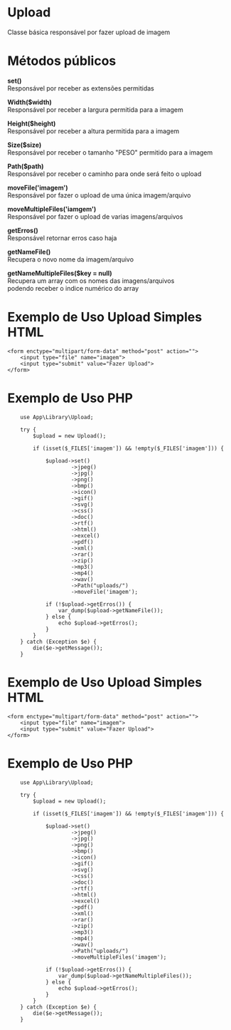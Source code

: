 # Upload
Classe básica responsável por fazer upload de imagem

# Métodos públicos

<strong> <p>set()</strong><br />
Responsável por receber as extensões permitidas
</p>

<strong><p>Width($width)</strong><br />
Responsável por receber a largura permitida para a imagem
</p>

<strong><p>Height($height)</strong><br/>
Responsável por receber a altura permitida para a imagem
</p>

<strong><p>Size($size)</strong><br/>
Responsável por receber o tamanho "PESO" permitido para a imagem
</p>

<strong><p>Path($path)</strong><br/>
Responsável por receber o caminho para onde será feito o upload
</p>

<strong><p>moveFile('imagem')</strong><br/>
Responsável por fazer o upload de uma única imagem/arquivo
</p>

<strong><p>moveMultipleFiles('iamgem')</strong><br/>
Responsável por fazer o upload de varias imagens/arquivos
</p>

<strong><p>getErros()</strong><br/>
Responsável retornar erros caso haja
</p>

<strong><p>getNameFile()</strong><br />
Recupera o novo nome da imagem/arquivo
</p>

<strong><p>getNameMultipleFiles($key = null)</strong><br />
Recupera um array com os nomes das imagens/arquivos<br/>
podendo receber o indice numérico do array
</p>


# Exemplo de Uso Upload Simples HTML
    <form enctype="multipart/form-data" method="post" action="">
        <input type="file" name="imagem">
        <input type="submit" value="Fazer Upload">
    </form>

# Exemplo de Uso PHP
        use App\Library\Upload;

        try {
            $upload = new Upload();

            if (isset($_FILES['imagem']) && !empty($_FILES['imagem'])) {

                $upload->set()
                        ->jpeg()
                        ->jpg()
                        ->png()
                        ->bmp()
                        ->icon()
                        ->gif()
                        ->svg()
                        ->css()
                        ->doc()
                        ->rtf()
                        ->html()
                        ->excel()
                        ->pdf()
                        ->xml()
                        ->rar()
                        ->zip()
                        ->mp3()
                        ->mp4()
                        ->wav()
                        ->Path("uploads/")
                        ->moveFile('imagem');

                if (!$upload->getErros()) {
                    var_dump($upload->getNameFile());
                } else {
                    echo $upload->getErros();
                }
            }
        } catch (Exception $e) {
            die($e->getMessage());
        }



# Exemplo de Uso Upload Simples HTML
    <form enctype="multipart/form-data" method="post" action="">
        <input type="file" name="imagem">
        <input type="submit" value="Fazer Upload">
    </form>

# Exemplo de Uso PHP
        use App\Library\Upload;

        try {
            $upload = new Upload();

            if (isset($_FILES['imagem']) && !empty($_FILES['imagem'])) {

                $upload->set()
                        ->jpeg()
                        ->jpg()
                        ->png()
                        ->bmp()
                        ->icon()
                        ->gif()
                        ->svg()
                        ->css()
                        ->doc()
                        ->rtf()
                        ->html()
                        ->excel()
                        ->pdf()
                        ->xml()
                        ->rar()
                        ->zip()
                        ->mp3()
                        ->mp4()
                        ->wav()
                        ->Path("uploads/")
                        ->moveMultipleFiles('imagem');

                if (!$upload->getErros()) {
                    var_dump($upload->getNameMultipleFiles());
                } else {
                    echo $upload->getErros();
                }
            }
        } catch (Exception $e) {
            die($e->getMessage());
        }
